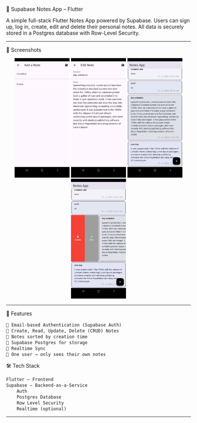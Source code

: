 📒 Supabase Notes App – Flutter

A simple full-stack Flutter Notes App powered by Supabase. 
Users can sign up, log in, create, edit and delete their personal notes. 
All data is securely stored in a Postgres database with Row-Level Security.

---
📸 Screenshots
<p align="center">
  <img src="assets/images/notes_ss1.jpg" width="150" alt="screenshot1"/>
  <img src="assets/images/notes_ss2.jpg" width="150" alt="screenshot1"/>
  <img src="assets/images/notes_ss3.jpg" width="150" alt="screenshot1"/>
  <img src="assets/images/notes_ss4.jpg" width="150" alt="screenshot1"/>

</p>

---
🚀 Features

    🔐 Email-based Authentication (Supabase Auth)
    📝 Create, Read, Update, Delete (CRUD) Notes
    📅 Notes sorted by creation time
    💾 Supabase Postgres for storage
    📡 Realtime Sync
    🧑 One user → only sees their own notes

🛠️ Tech Stack

    Flutter – Frontend
    Supabase – Backend-as-a-Service
        Auth
        Postgres Database
        Row Level Security
        Realtime (optional)
---

